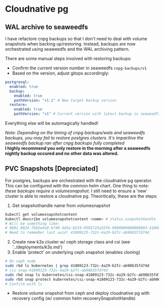 # Cloudnative pg
## WAL archive to seaweedfs
I have refactore cnpg backups so that I don't need to deal with volume snapshots when backing up/restoring. Instead, backups are now orchestrated using seaweedfs and the WAL archiving pattern.

There are some manual steps involved with restoring backups:
- Confirm the current version number in seaweedfs `cnpg-backups/v1`
- Based on the version, adjust gitops accordingly:
```yaml
postgresql:
  enabled: true
  backup:
    enabled: true
    pathVersion: "v1.1" # New target backup version
  restore:
    enabled: true
    pathVersion: "v1" # Current version with latest backup in seaweedfs
```
Everything else will be automagically handled!

*Note: Depending on the timing of cnpg backups/wals and seaweedfs backups, you may fail to restore postgres clusters. It's imparitive the seaweedfs backup ran after cnpg backups fully completed* \
**I highly recommend you only restore in the morning after a seaweedfs nightly backup occured and no other data was altered.**

## PVC Snapshots [Depreciated]
For postgres, backups are orchestrated with the cloudnative pg operator. This can be configured with the common helm chart. One thing to note: *these backups require a volumesnapshot.* I still need to ensure a 'new' cluster is able to restore a cloudnative pg. Theoritically, these are the steps:
1. Get snapshothandle name from volumesnapshot
```bash
kubectl get volumesnapshotcontent
kubectl describe volumesnapshotcontent <name> # status.snapshotHandle
# Will be something like:
# 0001-0024-7b02e4a9-b740-4d5a-b519-9585725a55fb-0000000000000003-41809123-732c-4a29-b2fc-ab90635fd74d
# Need to remember last uuid: 41809123-732c-4a29-b2fc-ab90635fd74d
```
2.  Create new k3s cluster w/ ceph storage class and csi (see '../deployments/k3s.md')
3. Enable 'protect' on underlying ceph snapshot (enables cloning)
```bash
# On ceph node
sudo rbd ls kubernetes | grep 41809123-732c-4a29-b2fc-ab90635fd74d
# csi-snap-41809123-732c-4a29-b2fc-ab90635fd74d
sudo rbd snap ls kubernetes/csi-snap-41809123-732c-4a29-b2fc-ab90635fd74d
sudo rbd snap protect kubernetes/csi-snap-41809123-732c-4a29-b2fc-ab90635fd74d@csi-snap-41809123-732c-4a29-b2fc-ab90635fd74d
# Confirm with ls
```
- Restore volume snapshot from ceph and deploy cloudnative pg with recovery config (w/ common helm recoverySnapshotHandle)